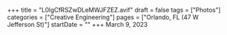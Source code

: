 +++
title = "L0lgCfRSZwDLeMWJFZEZ.avif"
draft = false
tags = ["Photos"]
categories = ["Creative Engineering"]
pages = ["Orlando, FL (47 W Jefferson St)"]
startDate = ""
+++
March 9, 2023
